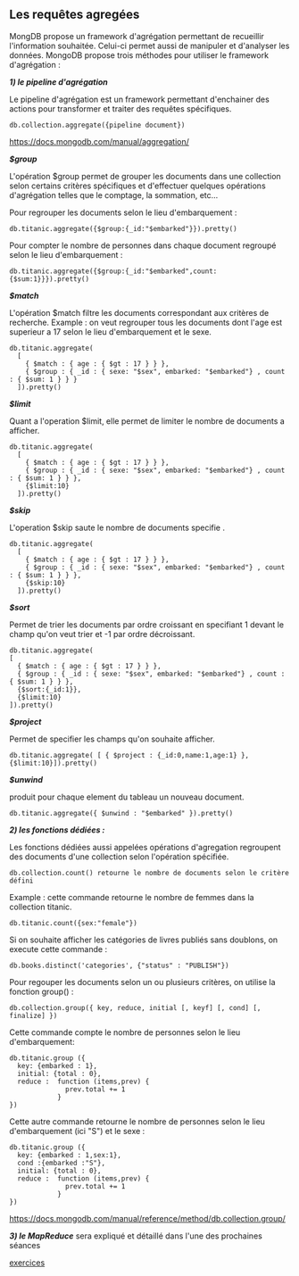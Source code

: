 ## Les requêtes agregées ##

MongDB propose un framework d'agrégation permettant de recueillir l'information souhaitée. Celui-ci permet aussi de manipuler et 
d'analyser les données. MongoDB propose trois méthodes pour utiliser le framework d'agrégation :

***1) le pipeline d'agrégation***

Le pipeline d'agrégation est un framework permettant d'enchainer des actions pour transformer et traiter des requêtes spécifiques.
```
db.collection.aggregate({pipeline document})
```
https://docs.mongodb.com/manual/aggregation/

***$group***

L'opération $group permet de grouper les documents dans une collection selon certains critères spécifiques et d'effectuer quelques opérations d'agrégation telles que le comptage, la sommation, etc...

Pour regrouper les documents selon le lieu d'embarquement : 
```
db.titanic.aggregate({$group:{_id:"$embarked"}}).pretty()
```
Pour compter le nombre de personnes dans chaque document regroupé selon le lieu d'embarquement : 
```
db.titanic.aggregate({$group:{_id:"$embarked",count:{$sum:1}}}).pretty()
```
***$match***

L'opération $match filtre les documents correspondant aux critères de recherche.
Example : on veut regrouper tous les documents dont l'age est superieur a 17 selon le lieu d'embarquement et le sexe.
```
db.titanic.aggregate(
  [
    { $match : { age : { $gt : 17 } } },
    { $group : { _id : { sexe: "$sex", embarked: "$embarked"} , count : { $sum: 1 } } }
  ]).pretty()
  ```
***$limit*** 

Quant a l'operation $limit, elle permet de limiter le nombre de documents a afficher.
```
db.titanic.aggregate(
  [
    { $match : { age : { $gt : 17 } } },
    { $group : { _id : { sexe: "$sex", embarked: "$embarked"} , count : { $sum: 1 } } },
    {$limit:10}
  ]).pretty()
  ```
  
  ***$skip***
  
L'operation $skip saute le nombre de documents specifie .
```
db.titanic.aggregate(
  [
    { $match : { age : { $gt : 17 } } },
    { $group : { _id : { sexe: "$sex", embarked: "$embarked"} , count : { $sum: 1 } } },
    {$skip:10}
  ]).pretty()
  ```
  
 ***$sort***
 
  Permet de trier les documents par ordre croissant en specifiant 1 devant le champ qu'on veut trier et -1 par ordre décroissant.
  
  ```
db.titanic.aggregate(
  [
    { $match : { age : { $gt : 17 } } },
    { $group : { _id : { sexe: "$sex", embarked: "$embarked"} , count : { $sum: 1 } } },
    {$sort:{_id:1}},
    {$limit:10}
  ]).pretty()
  ```
  ***$project***
  
  Permet de specifier les champs qu'on souhaite afficher. 
  
 ```
db.titanic.aggregate( [ { $project : {_id:0,name:1,age:1} },{$limit:10}]).pretty()
 ```
***$unwind***

produit pour chaque element du tableau un nouveau document.

```
db.titanic.aggregate({ $unwind : "$embarked" }).pretty()
```

 ***2) les fonctions dédiées :***
 
 Les fonctions dédiées aussi appelées opérations d'agregation regroupent des documents d'une collection selon l'opération spécifiée.
 ```
 db.collection.count() retourne le nombre de documents selon le critère défini
 ```
 Example : cette commande retourne le nombre de femmes dans la collection titanic.
 ```
 db.titanic.count({sex:"female"}) 
 ```
 Si on souhaite afficher les catégories de livres publiés sans doublons, on execute cette commande : 
 ```
 db.books.distinct('categories', {"status" : "PUBLISH"})
 ```
 Pour regouper les documents selon un ou plusieurs critères, on utilise la fonction group() : 
 ```
 db.collection.group({ key, reduce, initial [, keyf] [, cond] [, finalize] })
 ```
 Cette commande compte le nombre de personnes selon le lieu d'embarquement:
  ```
 db.titanic.group ({
    key: {embarked : 1},
    initial: {total : 0},
    reduce :  function (items,prev) {
                prev.total += 1
              }
})
```

Cette autre commande retourne le nombre de personnes selon le lieu d'embarquement (ici "S") et le sexe :

  ```
 db.titanic.group ({
    key: {embarked : 1,sex:1},
    cond :{embarked :"S"},
    initial: {total : 0},
    reduce :  function (items,prev) {
                prev.total += 1
              }
})
``` 
 https://docs.mongodb.com/manual/reference/method/db.collection.group/

 ***3)  le MapReduce*** sera expliqué et détaillé dans l'une des prochaines séances
 

 [exercices](https://github.com/CollegeBoreal/INF1069-201-18H-02/blob/master/semaine04/exercices.md)


